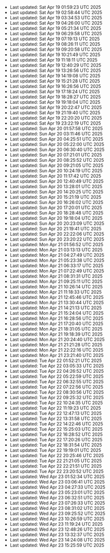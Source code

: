 
- Last updated: Sat Apr 19 01:59:23 UTC 2025
- Last updated: Sat Apr 19 02:58:44 UTC 2025
- Last updated: Sat Apr 19 03:34:53 UTC 2025
- Last updated: Sat Apr 19 04:26:00 UTC 2025
- Last updated: Sat Apr 19 05:21:34 UTC 2025
- Last updated: Sat Apr 19 06:29:58 UTC 2025
- Last updated: Sat Apr 19 07:19:13 UTC 2025
- Last updated: Sat Apr 19 08:26:11 UTC 2025
- Last updated: Sat Apr 19 09:20:58 UTC 2025
- Last updated: Sat Apr 19 10:21:49 UTC 2025
- Last updated: Sat Apr 19 11:18:11 UTC 2025
- Last updated: Sat Apr 19 12:40:29 UTC 2025
- Last updated: Sat Apr 19 13:26:56 UTC 2025
- Last updated: Sat Apr 19 14:19:08 UTC 2025
- Last updated: Sat Apr 19 15:21:28 UTC 2025
- Last updated: Sat Apr 19 16:26:56 UTC 2025
- Last updated: Sat Apr 19 17:18:24 UTC 2025
- Last updated: Sat Apr 19 18:28:27 UTC 2025
- Last updated: Sat Apr 19 19:18:04 UTC 2025
- Last updated: Sat Apr 19 20:22:47 UTC 2025
- Last updated: Sat Apr 19 21:19:40 UTC 2025
- Last updated: Sat Apr 19 22:20:20 UTC 2025
- Last updated: Sat Apr 19 23:22:19 UTC 2025
- Last updated: Sun Apr 20 01:57:58 UTC 2025
- Last updated: Sun Apr 20 03:11:46 UTC 2025
- Last updated: Sun Apr 20 04:25:51 UTC 2025
- Last updated: Sun Apr 20 05:22:00 UTC 2025
- Last updated: Sun Apr 20 06:30:40 UTC 2025
- Last updated: Sun Apr 20 07:21:01 UTC 2025
- Last updated: Sun Apr 20 08:25:52 UTC 2025
- Last updated: Sun Apr 20 09:21:05 UTC 2025
- Last updated: Sun Apr 20 10:24:19 UTC 2025
- Last updated: Sun Apr 20 11:17:42 UTC 2025
- Last updated: Sun Apr 20 12:40:49 UTC 2025
- Last updated: Sun Apr 20 13:28:01 UTC 2025
- Last updated: Sun Apr 20 14:20:25 UTC 2025
- Last updated: Sun Apr 20 15:21:19 UTC 2025
- Last updated: Sun Apr 20 16:26:02 UTC 2025
- Last updated: Sun Apr 20 17:20:01 UTC 2025
- Last updated: Sun Apr 20 18:28:48 UTC 2025
- Last updated: Sun Apr 20 19:18:04 UTC 2025
- Last updated: Sun Apr 20 20:23:09 UTC 2025
- Last updated: Sun Apr 20 21:19:41 UTC 2025
- Last updated: Sun Apr 20 22:22:06 UTC 2025
- Last updated: Sun Apr 20 23:20:22 UTC 2025
- Last updated: Mon Apr 21 01:56:52 UTC 2025
- Last updated: Mon Apr 21 03:13:13 UTC 2025
- Last updated: Mon Apr 21 04:27:49 UTC 2025
- Last updated: Mon Apr 21 05:23:38 UTC 2025
- Last updated: Mon Apr 21 06:33:17 UTC 2025
- Last updated: Mon Apr 21 07:22:49 UTC 2025
- Last updated: Mon Apr 21 08:31:31 UTC 2025
- Last updated: Mon Apr 21 09:25:11 UTC 2025
- Last updated: Mon Apr 21 10:26:14 UTC 2025
- Last updated: Mon Apr 21 11:18:33 UTC 2025
- Last updated: Mon Apr 21 12:45:46 UTC 2025
- Last updated: Mon Apr 21 13:30:44 UTC 2025
- Last updated: Mon Apr 21 14:21:13 UTC 2025
- Last updated: Mon Apr 21 15:24:04 UTC 2025
- Last updated: Mon Apr 21 16:28:56 UTC 2025
- Last updated: Mon Apr 21 17:20:40 UTC 2025
- Last updated: Mon Apr 21 18:31:05 UTC 2025
- Last updated: Mon Apr 21 19:18:39 UTC 2025
- Last updated: Mon Apr 21 20:24:40 UTC 2025
- Last updated: Mon Apr 21 21:21:28 UTC 2025
- Last updated: Mon Apr 21 22:22:16 UTC 2025
- Last updated: Mon Apr 21 23:21:40 UTC 2025
- Last updated: Tue Apr 22 01:52:21 UTC 2025
- Last updated: Tue Apr 22 03:05:33 UTC 2025
- Last updated: Tue Apr 22 04:26:52 UTC 2025
- Last updated: Tue Apr 22 05:22:59 UTC 2025
- Last updated: Tue Apr 22 06:32:55 UTC 2025
- Last updated: Tue Apr 22 07:22:56 UTC 2025
- Last updated: Tue Apr 22 08:30:56 UTC 2025
- Last updated: Tue Apr 22 09:25:32 UTC 2025
- Last updated: Tue Apr 22 10:24:35 UTC 2025
- Last updated: Tue Apr 22 11:19:23 UTC 2025
- Last updated: Tue Apr 22 12:47:13 UTC 2025
- Last updated: Tue Apr 22 13:31:58 UTC 2025
- Last updated: Tue Apr 22 14:22:46 UTC 2025
- Last updated: Tue Apr 22 15:25:03 UTC 2025
- Last updated: Tue Apr 22 16:28:52 UTC 2025
- Last updated: Tue Apr 22 17:20:26 UTC 2025
- Last updated: Tue Apr 22 18:31:54 UTC 2025
- Last updated: Tue Apr 22 19:19:01 UTC 2025
- Last updated: Tue Apr 22 20:25:46 UTC 2025
- Last updated: Tue Apr 22 21:21:05 UTC 2025
- Last updated: Tue Apr 22 22:21:51 UTC 2025
- Last updated: Tue Apr 22 23:20:52 UTC 2025
- Last updated: Wed Apr 23 01:52:34 UTC 2025
- Last updated: Wed Apr 23 03:06:41 UTC 2025
- Last updated: Wed Apr 23 04:27:33 UTC 2025
- Last updated: Wed Apr 23 05:23:01 UTC 2025
- Last updated: Wed Apr 23 06:32:51 UTC 2025
- Last updated: Wed Apr 23 07:26:33 UTC 2025
- Last updated: Wed Apr 23 08:31:02 UTC 2025
- Last updated: Wed Apr 23 09:25:52 UTC 2025
- Last updated: Wed Apr 23 10:26:59 UTC 2025
- Last updated: Wed Apr 23 11:19:24 UTC 2025
- Last updated: Wed Apr 23 12:48:26 UTC 2025
- Last updated: Wed Apr 23 13:32:37 UTC 2025
- Last updated: Wed Apr 23 14:24:08 UTC 2025
- Last updated: Wed Apr 23 15:25:59 UTC 2025
